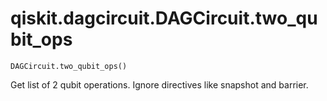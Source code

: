 # qiskit.dagcircuit.DAGCircuit.two\_qubit\_ops

`DAGCircuit.two_qubit_ops()`

Get list of 2 qubit operations. Ignore directives like snapshot and barrier.
